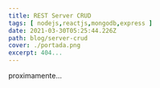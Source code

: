 ```yaml
---
title: REST Server CRUD
tags: [ nodejs,reactjs,mongodb,express ]
date: 2021-03-30T05:25:44.226Z
path: blog/server-crud
cover: ./portada.png
excerpt: 404...
---
```


proximamente...